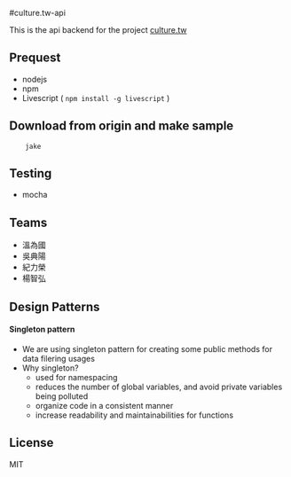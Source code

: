 #culture.tw-api

This is the api backend for the project [culture.tw](https://github.com/chilijung/culture.tw)

## Prequest

- nodejs
- npm
- Livescript ( `npm install -g livescript` )

## Download from origin and make sample

```
    jake
```

## Testing

- mocha

## Teams

- 溫為國
- 吳典陽
- 紀力榮
- 楊智弘

## Design Patterns

#### Singleton pattern

- We are using singleton pattern for creating some public methods for data filering usages
- Why singleton?
     * used for namespacing
     * reduces the number of global variables, and avoid private variables being polluted
     * organize code in a consistent manner
     * increase readability and maintainabilities for functions



## License

MIT

